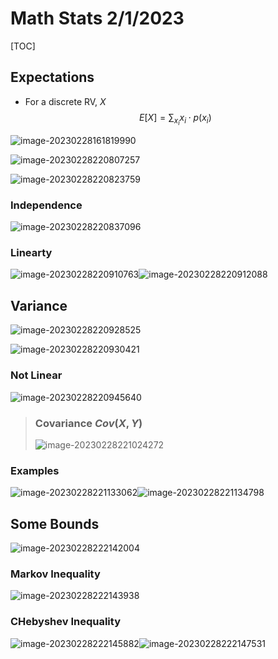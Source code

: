 # Math Stats 2/1/2023

[TOC]

## Expectations

* For a discrete RV, $X$
    $$
    E[X] = \sum_{x_i} x_i\cdot p(x_i)
    $$
    

![image-20230228161819990](./image-20230228161819990.png)



![image-20230228220807257](./image-20230228220807257.png)

![image-20230228220823759](./image-20230228220823759.png)

### Independence

![image-20230228220837096](./image-20230228220837096.png)

### Linearty

![image-20230228220910763](./image-20230228220910763.png)![image-20230228220912088](./image-20230228220912088.png)

## Variance

![image-20230228220928525](./image-20230228220928525.png)

![image-20230228220930421](./image-20230228220930421.png)

### Not Linear

![image-20230228220945640](./image-20230228220945640.png)

> ### Covariance $Cov(X,Y)$
>
> ![image-20230228221024272](./image-20230228221024272.png)

### Examples

![image-20230228221133062](./image-20230228221133062.png)![image-20230228221134798](./image-20230228221134798.png)

## Some Bounds

![image-20230228222142004](./image-20230228222142004.png)

### Markov Inequality

![image-20230228222143938](./image-20230228222143938.png)

### CHebyshev Inequality

![image-20230228222145882](./image-20230228222145882.png)![image-20230228222147531](./image-20230228222147531.png)